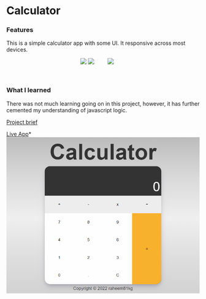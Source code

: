 # Calculator

### Features
This is a simple calculator app with some UI. It responsive across most devices.

<div align="center">

<img src="https://img.shields.io/badge/-HTML-ff6600?style=for-the-badge&logo=html5&logoColor=ff6600&labelColor=282828">
<img src="https://img.shields.io/badge/-CSS-264ee4?style=for-the-badge&logo=css3&logoColor=264ee4&labelColor=282828">&nbsp;&nbsp;&nbsp;&nbsp;&nbsp;&nbsp;&nbsp;&nbsp;
<img src="https://img.shields.io/badge/-JavaScript-f7df1e?style=for-the-badge&logo=javascript&logoColor=f7df1e&labelColor=282828">&nbsp;&nbsp;&nbsp;&nbsp;&nbsp;&nbsp;&nbsp;&nbsp;

</div>
</p><br>

### What I learned
There was not much learning going on in this project, however, it has further cemented my understanding of javascript logic.

[Project brief](https://www.theodinproject.com/lessons/foundations-calculator) 

[Live App](https://raheem81kg.github.io/calculator)*
![calculator img](https://github.com/raheem81kg/calculator/blob/main/assets/calculator-preview.png "App Preview")
